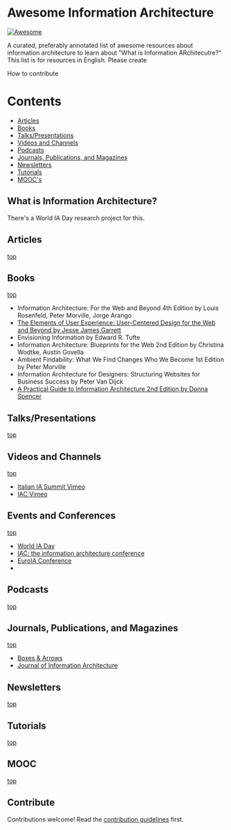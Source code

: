 # Awesome Information Architecture
[![Awesome](https://awesome.re/badge.svg)](https://awesome.re)

A curated, preferably annotated list of awesome resources about information architecture to learn about "What is Information ARchitecutre?" This list is for resources in English. Please create 

How to contribute

# Contents

- [Articles](#articles)
- [Books](#books)
- [Talks/Presentations](#talkspresentations)
- [Videos and Channels](#videos-and-channels)
- [Podcasts](#podcasts)
- [Journals, Publications, and Magazines](#journals-publications-and-magazines)
- [Newsletters](#newsletters)
- [Tutorials](#tutorials)
- [MOOC's](#mooc)

## What is Information Architecture?

There's a World IA Day research project for this.

## Articles
[top](#awesome-information-architecture)

## Books
[top](#awesome-information-architecture)

- Information Architecture: For the Web and Beyond 4th Edition by Louis Rosenfeld, Peter Morville, Jorge Arango
- [The Elements of User Experience: User-Centered Design for the Web and Beyond by Jesse James Garrett](https://dl.acm.org/doi/10.5555/1965524)
- Envisioning Information by Edward R. Tufte
- Information Architecture: Blueprints for the Web 2nd Edition by Christina Wodtke, Austin Govella
- Ambient Findability: What We Find Changes Who We Become 1st Edition by Peter Morville
- Information Architecture for Designers: Structuring Websites for Business Success by Peter Van Dijck
- [A Practical Guide to Information Architecture 2nd Edition by Donna Spencer](https://maadmob.com.au/speaking/books/practical-ia)

## Talks/Presentations
[top](#awesome-information-architecture)

## Videos and Channels
[top](#awesome-information-architecture)

- [Italian IA Summit Vimeo](https://vimeo.com/italianiasummit)
- [IAC Vimeo](https://vimeo.com/theiaconf)

## Events and Conferences
[top](#awesome-information-architecture)

- [World IA Day](https://www.worldiaday.org/events)
- [IAC: the information architecture conference](https://www.theiaconference.com/)
- [EuroIA Conference](https://euroia.eu/)
- 

## Podcasts
[top](#awesome-information-architecture)


## Journals, Publications, and Magazines
[top](#awesome-information-architecture)

- [Boxes & Arrows](https://boxesandarrows.com/)
- [Journal of Information Architecture](https://journalofia.org/)

## Newsletters
[top](#awesome-information-architecture)


## Tutorials
[top](#awesome-information-architecture)

## MOOC
[top](#awesome-information-architecture)

## Contribute

Contributions welcome! Read the [contribution guidelines](contributing.md) first.
